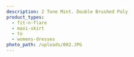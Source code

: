 ```yaml
---
description: 2 Tone Mint. Double Brushed Poly
product_types:
  - fit-n-flare
  - maxi-skirt
  - to
  - womens-dresses
photo_path: /uploads/002.JPG
---
```

